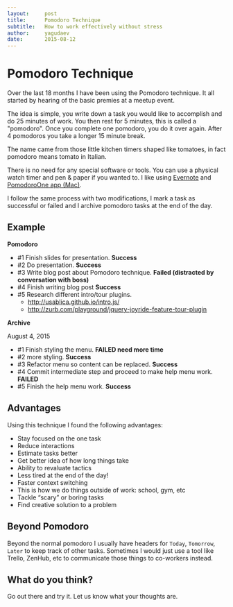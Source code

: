 ```yaml
---
layout:     post
title:      Pomodoro Technique
subtitle:   How to work effectively without stress
author:     yagudaev
date:       2015-08-12
---
```

# Pomodoro Technique

Over the last 18 months I have been using the Pomodoro technique.  It all started by hearing of the basic premies at a meetup event.

The idea is simple, you write down a task you would like to accomplish and do 25 minutes of work.
You then rest for 5 minutes, this is called a "pomodoro".
Once you complete one pomodoro, you do it over again. After 4 pomodoros you take a longer 15 minute break.

The name came from those little kitchen timers shaped like tomatoes, in fact pomodoro means tomato in Italian.

<!--more-->

There is no need for any special software or tools. You can use a physical watch timer and pen & paper if you wanted to. I like using [Evernote](http://evernote.com) and [PomodoroOne app (Mac)](https://itunes.apple.com/ca/app/pomodoro-one/id907364780?mt=12).

I follow the same process with two modifications, I mark a task as successful or failed and I archive pomodoro tasks at the end of the day.

## Example

**Pomodoro**

* \#1 Finish slides for presentation. **Success**
* \#2 Do presentation. **Success**
* \#3 Write blog post about Pomodoro technique. **Failed (distracted by conversation with boss)**
* \#4 Finish writing blog post **Success**
* \#5 Research different intro/tour plugins.
  * http://usablica.github.io/intro.js/
  * http://zurb.com/playground/jquery-joyride-feature-tour-plugin

**Archive**

August 4, 2015

* \#1 Finish styling the menu. **FAILED need more time**
* \#2 more styling. **Success**
* \#3 Refactor menu so content can be replaced. **Success**
* \#4 Commit intermediate step and proceed to make help menu work. **FAILED**
* \#5 Finish the help menu work. **Success**

## Advantages

Using this technique I found the following advantages:

* Stay focused on the one task
* Reduce interactions
* Estimate tasks better
* Get better idea of how long things take
* Ability to revaluate tactics
* Less tired at the end of the day!
* Faster context switching
* This is how we do things outside of work: school, gym, etc
* Tackle “scary” or boring tasks
* Find creative solution to a problem

## Beyond Pomodoro

Beyond the normal pomodoro I usually have headers for `Today`, `Tomorrow`, `Later` to keep track of other tasks. 
Sometimes I would just use a tool like Trello, ZenHub, etc to communicate those things to co-workers instead.

## What do you think?

Go out there and try it. Let us know what your thoughts are.
